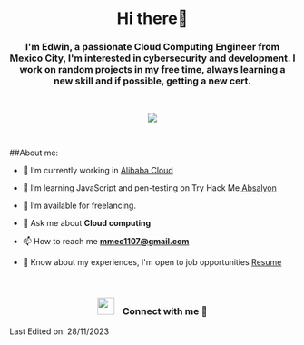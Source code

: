 <h1 align="center">Hi there👋</h1>
<h3 align="center">I'm Edwin, a passionate Cloud Computing Engineer from Mexico City, I'm interested in cybersecurity and development. I work on random projects in my free time, always learning a new skill and if possible, getting a new cert.</h3>
<br />
<p align="center">
  <a href="https://skillicons.dev">
    <img src="https://skillicons.dev/icons?i=js,html,css,py,aws,bash,fastapi,git,github,linux,md,neovim,replit,vim,vscode" />
  </a>
</p>
<br />

##About me:

- 🔭 I’m currently working in <a href="https://us.alibabacloud.com/en" target="blank">Alibaba Cloud</a>

- 🌱 I’m learning JavaScript and pen-testing on Try Hack Me<a href="https://tryhackme.com/p/Absalyon" target="_blank"> Absalyon </a>

- 🤝 I’m available for freelancing.

- 💬 Ask me about **Cloud computing**

- 📫 How to reach me **mmeo1107@gmail.com**

- 📄 Know about my experiences, I'm open to job opportunities <a href="https://elfin-caption-c76.notion.site/My-Certifications-111518db1a1442a29426588cc519c97d" target="blank"> Resume</a>
<br/>

<h3 align="center" > <img src="https://media.giphy.com/media/iY8CRBdQXODJSCERIr/giphy.gif" width="30" height="30" style="margin-right: 10px;"> Connect with me 🤝 </h3>
  

Last Edited on: 28/11/2023
